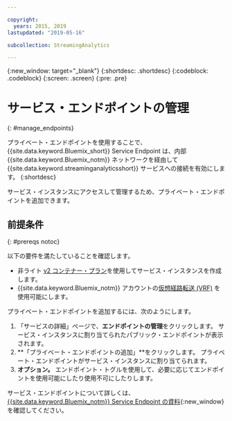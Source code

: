 ```yaml
---

copyright:
  years: 2015, 2019
lastupdated: "2019-05-16"

subcollection: StreamingAnalytics

---
```


<!-- Attribute definitions -->
{:new_window: target="_blank"}
{:shortdesc: .shortdesc}
{:codeblock: .codeblock}
{:screen: .screen}
{:pre: .pre}

# サービス・エンドポイントの管理
{: #manage_endpoints}

プライベート・エンドポイントを使用することで、{{site.data.keyword.Bluemix_short}} Service Endpoint は、内部 {{site.data.keyword.Bluemix_notm}} ネットワークを経由して {{site.data.keyword.streaminganalyticsshort}} サービスへの接続を有効にします。
{:shortdesc}

サービス・インスタンスにアクセスして管理するため、プライベート・エンドポイントを追加できます。

## 前提条件
{: #prereqs notoc}

以下の要件を満たしていることを確認します。
- 非ライト [v2 コンテナー・プラン](/docs/services/StreamingAnalytics?topic=StreamingAnalytics-service_plans#service_plans)を使用してサービス・インスタンスを作成します。
- {{site.data.keyword.Bluemix_notm}} アカウントの[仮想経路転送 (VRF)](/docs/infrastructure/direct-link?topic=direct-link-overview-of-virtual-routing-and-forwarding-vrf-on-ibm-cloud#overview-of-virtual-routing-and-forwarding-vrf-on-ibm-cloud) を使用可能にします。


プライベート・エンドポイントを追加するには、次のようにします。

1. 「サービスの詳細」ページで、**エンドポイントの管理**をクリックします。 サービス・インスタンスに割り当てられたパブリック・エンドポイントが表示されます。
2. **「プライベート・エンドポイントの追加」**をクリックします。 プライベート・エンドポイントがサービス・インスタンスに割り当てられます。
3. **オプション。** エンドポイント・トグルを使用して、必要に応じてエンドポイントを使用可能にしたり使用不可にしたりします。


サービス・エンドポイントについて詳しくは、[{{site.data.keyword.Bluemix_notm}} Service Endpoint の資料](/docs/services/service-endpoint?topic=service-endpoint-about#about){:new_window}を確認してください。
